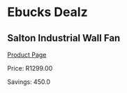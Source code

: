 
# Ebucks Dealz
## Salton Industrial Wall Fan
[Product Page](https://www.ebucks.com/web/shop/productSelected.do?prodId=706205278&catId=704982758)

Price: R1299.00

Savings: 450.0


	